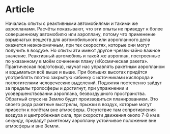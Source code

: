 # Article
Начались опыты с реактивными автомобилями и такими же аэропланами. Расчёты показывают, что эти опыты не приведут к более совершенному автомобилю или аэроплану, потому что применение взрывчатых веществ для автомобильного или аэропланного дела окажется неэкономичным, при тех скоростях, которые они могут получить в воздухе. Но опыты эти имеют другое чрезвычайно важное значение. Реактивный автомобиль и такой же аэроплан, построенные по указанному в моём сочинении плану («Космическая ракета». Практическая подготовка), научат нас управлять ракетным аэропланом и вздыматься всё выше и выше. При больших высотах придётся употреблять плотно закрытую кабинку с источниками кислорода и поглотителями человеческих выделений. Поднятия постепенно зайдут за пределы тропосферы и достигнут, при упражнении и усовершенствовании аэроплана, безвоздушного пространства. Обратный спуск на Землю будет производиться планированием. Это своего рода ракетные выстрелы, прыжки в воздух, которые могут привести к полётам вне атмосферы. Отсутствие там сопротивления воздуха и центробежная сила, при скорости движения около 7-8 км в секунду, придадут ракетному аэроплану устойчивое положение вне атмосферы и вне Земли. 
